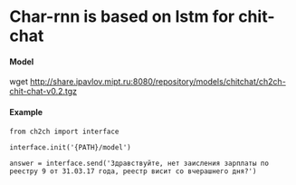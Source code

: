 # Char-rnn is based on lstm for chit-chat

#### Model

wget http://share.ipavlov.mipt.ru:8080/repository/models/chitchat/ch2ch-chit-chat-v0.2.tgz

#### Example
```
from ch2ch import interface

interface.init('{PATH}/model')

answer = interface.send('Здравствуйте, нет заисления зарплаты по реестру 9 от 31.03.17 года, реестр висит со вчерашнего дня?')


```
